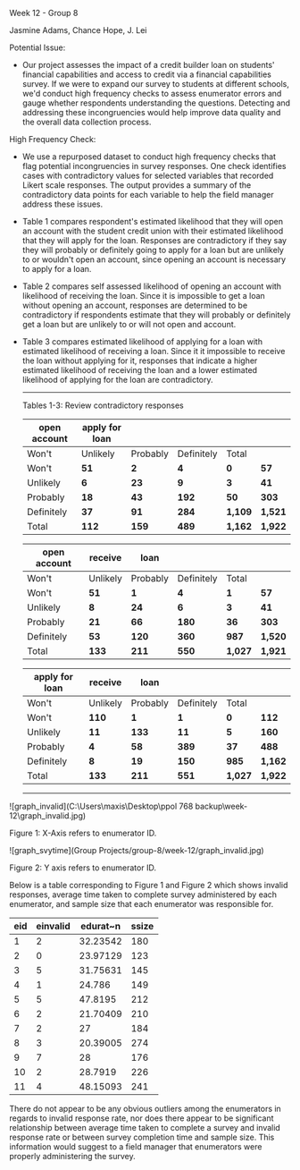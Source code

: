 Week 12 - Group 8

Jasmine Adams, Chance Hope, J. Lei 

Potential Issue: 

* Our project assesses the impact of a credit builder loan on students' financial capabilities and access to credit via a financial capabilities survey. If we were to expand our survey to students at different schools, we'd conduct high frequency checks to assess enumerator errors and gauge whether respondents understanding the questions. Detecting and addressing these incongruencies would help improve data quality and the overall data collection process.

High Frequency Check:

* We use a repurposed dataset to conduct high frequency checks that flag potential incongruencies in survey responses. One check identifies cases with contradictory values for selected variables that recorded Likert scale responses. The output provides a summary of the contradictory data points for each variable to help the field manager address these issues.

* Table 1 compares respondent's estimated likelihood that they will open an account with the student credit union with their estimated likelihood that they will apply for the loan. Responses are contradictory if they say they will probably or definitely going to apply for a loan but are unlikely to or wouldn't open an account, since opening an account is necessary to apply for a loan. 

* Table 2 compares self assessed likelihood of opening an account with likelihood of receiving the loan. Since it is impossible to get a loan without opening an account, responses are determined to be contradictory if respondents estimate that they will probably or definitely get a loan but are unlikely to or will not open and account. 

* Table 3 compares estimated likelihood of applying for a loan with estimated likelihood of receiving a loan. Since it it impossible to receive the loan without applying for it, responses that indicate a higher estimated likelihood of receiving the loan and a lower estimated likelihood of applying for the loan are contradictory. 

  *******************************************************************************************************************************************************************************************************************************************************************************************************************

  Tables 1-3: Review contradictory responses

  | open account | apply for loan |          |            |           |           |
  | ------------ | -------------- | -------- | ---------- | --------- | --------- |
  | Won't        | Unlikely       | Probably | Definitely | Total     |           |
  | Won't        | **51**         | **2**    | **4**      | **0**     | **57**    |
  | Unlikely     | **6**          | **23**   | **9**      | **3**     | **41**    |
  | Probably     | **18**         | **43**   | **192**    | **50**    | **303**   |
  | Definitely   | **37**         | **91**   | **284**    | **1,109** | **1,521** |
  | Total        | **112**        | **159**  | **489**    | **1,162** | **1,922** |

  | open account | receive  | loan     |            |           |           |
  | ------------ | -------- | -------- | ---------- | --------- | --------- |
  | Won't        | Unlikely | Probably | Definitely | Total     |           |
  | Won't        | **51**   | **1**    | **4**      | **1**     | **57**    |
  | Unlikely     | **8**    | **24**   | **6**      | **3**     | **41**    |
  | Probably     | **21**   | **66**   | **180**    | **36**    | **303**   |
  | Definitely   | **53**   | **120**  | **360**    | **987**   | **1,520** |
  | Total        | **133**  | **211**  | **550**    | **1,027** | **1,921** |

  | apply for  loan | receive  | loan     |            |           |           |
  | --------------- | -------- | -------- | ---------- | --------- | --------- |
  | Won't           | Unlikely | Probably | Definitely | Total     |           |
  | Won't           | **110**  | **1**    | **1**      | **0**     | **112**   |
  | Unlikely        | **11**   | **133**  | **11**     | **5**     | **160**   |
  | Probably        | **4**    | **58**   | **389**    | **37**    | **488**   |
  | Definitely      | **8**    | **19**   | **150**    | **985**   | **1,162** |
  | Total           | **133**  | **211**  | **551**    | **1,027** | **1,922** |

  ***************************************************************************************************************************************************************************************************************************************************************************************************************************

![graph_invalid](C:\Users\maxis\Desktop\ppol 768 backup\week-12\graph_invalid.jpg)

Figure 1: X-Axis refers to enumerator ID.



![graph_svytime](Group Projects/group-8/week-12/graph_invalid.jpg)

Figure 2: Y axis refers to enumerator ID. 

Below is a table corresponding to Figure 1 and Figure 2 which shows invalid responses, average time taken to complete survey administered by each enumerator, and sample size that each enumerator was responsible for. 

| eid  | einvalid | edurat~n | ssize |
| ---- | -------- | -------- | ----- |
| 1    | 2        | 32.23542 | 180   |
| 2    | 0        | 23.97129 | 123   |
| 3    | 5        | 31.75631 | 145   |
| 4    | 1        | 24.786   | 149   |
| 5    | 5        | 47.8195  | 212   |
| 6    | 2        | 21.70409 | 210   |
| 7    | 2        | 27       | 184   |
| 8    | 3        | 20.39005 | 274   |
| 9    | 7        | 28       | 176   |
| 10   | 2        | 28.7919  | 226   |
| 11   | 4        | 48.15093 | 241   |

There do not appear to be any obvious outliers among the enumerators in regards to invalid response rate, nor does there appear to be significant relationship between average time taken to complete a survey and invalid response rate or between survey completion time and sample size. This information would suggest to a field manager that enumerators were properly administering the survey. 

